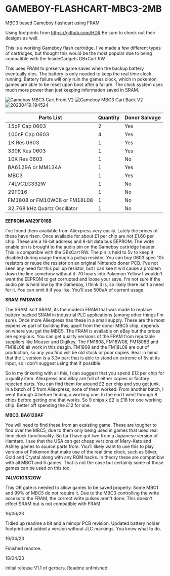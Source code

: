 # GAMEBOY-FLASHCART-MBC3-2MB
MBC3 based Gameboy flashcart using FRAM

Using footprints from https://github.com/HDR Be sure to check out their designs as well.

This is a working Gameboy flash cartridge. I've made a few different types of cartridges, but thought this would be the most popular due to being compatible with the InsideGadgets GBxCart RW.

This uses FRAM to preserve game saves when the backup battery eventually dies. The battery is only needed to keep the real time clock running. Battery failure will only ruin the games clock, which in pokemon games are able to be reset upon boot after a failure. The clock system uses much more power than just keeping information saved in SRAM.

![Gameboy MBC3 Cart Front V2](https://github.com/sillyhatday/GAMEBOY-FLASHCART-MBC3-2MB/assets/65309612/35c34da4-2bfa-4a5d-8814-c022310ae7d5)
![Gameboy MBC3 Cart Back V2](https://github.com/sillyhatday/GAMEBOY-FLASHCART-MBC3-2MB/assets/65309612/ab5fb4c4-cbe6-4292-acef-693cbac299ce)
![20230419_194524](https://user-images.githubusercontent.com/65309612/233172349-abfa717a-c454-454d-86bf-366a7aec2b89.jpg)

| Parts List | Quantity | Donor Salvage |
| --- | --- | --- |
| 15pF Cap 0603 | 2 | Yes |
| 100nF Cap 0603 | 4 | Yes |
| 1K Res 0603 | 1 | Yes |
| 330K Res 0603 | 1 | Yes |
| 10K Res 0603 | 1 | No |
| BA6129A or MM134A | 1 | Yes |
| MBC3 | 1 | Yes |
| 74LVC1G332W | 1 | No |
| 29F016 | 1 | No |
| FM1808 or FM10W08 or FM18L08 | 1 | No |
| 32.768 kHz Quartz Oscillator | 1 | No |

**EEPROM AM29F016B**

I've found them available from Aliexpress very easily. Lately the prices of these have risen. Once available for about £1 per chip are not £1.60 per chip. These are a 16-bit address and 8-bit data bus EEPROM. The write enable pin is brought to the audio pin on the Gameboy cartridge header. This is compatible with the GBxCart RW. The pin is held to 5v to keep it disabled during usage through a pullup resistor. You can buy 0603 spec 10k resistors or reuse the resistor on an original Nintendo doner PCB. I've not seen any need for this pull up resistor, but I can see it will cause a problem down the line somehow without it. 70 hours into Pokemon Yellow I wouldn't want the EEPROM to get corrupted and loose your save. I'm not sure if the audio pin is held low by the Gameboy, I think it is, so likely there isn't a need for it. You can omit it if you like. You'll use 500uA of current usage.

**SRAM FM18W08**

The SRAM isn't SRAM, its the modern FRAM that was made to replace battery backed SRAM in industrial PLC applications (among other things I'm sure). Once more Aliexpress has these in a small supply. These are the most expensive part of building this, apart from the donor MBC5 chip, depends on where you get the MBC5. The FRAM is available on eBay but the prices are egregious. You can get quality versions of the FRAM from reputable suppliers like Mouser and Digikey. The FM1808, FM18W08, FM1808B and FM18L08 all work in this desgin. FM1808 and the FM18L08 are out of production, so any you find will be old stock or poor copies. Bear in mind that the L version is a 3.3v part that is able to stand an extreme of 5v at its input, so I don't suggest using that if possible.

So in my tinkering with all this, I can suggest that you spend £12 per chip for a quality item. Aliexpress and eBay are full of either copies or factory rejected parts. You can find them for around £2 per chip and you get junk. In a batch of 5 from Aliexpress, none of them worked. From another batch, I went through 4 before finding a working one. In the end I went through 8 chips before getting one that works. So 9 chips x £2 is £18 for one working chip. Better off spending the £12 for one.

**MBC3, BA6129AF**

You will need to find these from an exsisting game. These are tougher to find over the MBC5, due to them only being used in games that used real time clock functionality. So far I have got two from a Japanese version of Hamtaro. I see that the USA can get cheap versions of Mary-Kate and Ashley games to source parts from. You'll likely want to use this to play versions of Pokemon that make use of the real time clock, such as Silver, Gold and Crystal along with any ROM hacks. In theory these are compatiblw with all MBC1 and 5 games. That is not the case but certainly some of those games can be used on this too.

**74LVC1G332GW**

This OR gate is needed to allow games to be saved properly. Some MBC1 and 99% of MBC5 do not require it. Due to the MBC3 controlling the write access to the FRAM, the correct write pulses aren't done. This doesn't effect SRAM but is not compatible with FRAM.

16/06/23

Tidied up readme a bit and a minopr PCB revision. Updated battery holder footprint and added a version without JLC markings. You know what to do.

19/04/23

Finished readme.

18/04/23

Initial release V1.1 of gerbers. Readme unfinished.
